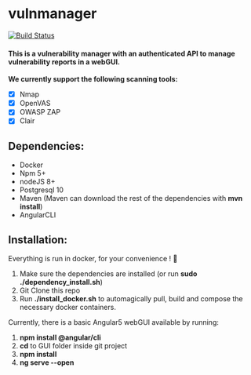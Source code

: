 # vulnmanager

[![Build Status](https://travis-ci.org/xebia-research/vulnmanager.svg?branch=develop)](https://travis-ci.org/xebia-research/vulnmanager)

#### This is a vulnerability manager with an authenticated API to manage vulnerability reports in a webGUI.

__We currently support the following scanning tools:__ 
 * [x] Nmap
 * [x] OpenVAS
 * [x] OWASP ZAP
 * [x] Clair

## Dependencies:
 * Docker
 * Npm 5+
 * nodeJS 8+
 * Postgresql 10
 * Maven (Maven can download the rest of the dependencies with __mvn install__)
 * AngularCLI
## Installation:
Everything is run in docker, for your convenience ! :whale:

1. Make sure the dependencies are installed (or run __sudo ./dependency_install.sh__)
2. Git Clone this repo
2. Run __./install_docker.sh__ to automagically pull, build and compose the necessary docker containers. 

Currently, there is a basic Angular5 webGUI available by running:
1. __npm install @angular/cli__
2. __cd__ to GUI folder inside git project
3. __npm install__
4. __ng serve --open__
